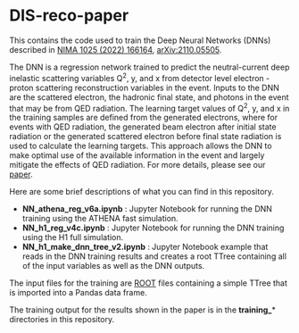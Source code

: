 # DIS-reco-paper

This contains the code used to train the Deep Neural Networks (DNNs) described in [NIMA 1025 (2022) 166164](https://doi.org/10.1016/j.nima.2021.166164), [arXiv:2110.05505](https://arxiv.org/abs/2110.05505).

The DNN is a regression network trained to predict the neutral-current deep inelastic scattering variables Q<sup>2</sup>, y, and x from detector level electron - proton scattering reconstruction variables in the event.  Inputs to the DNN are the scattered electron, the hadronic final state, and photons in the event that may be from QED radiation.  The learning target values of Q<sup>2</sup>, y, and x in the training samples are defined from the generated electrons, where for events with QED radiation, the generated beam electron after initial state radiation or the generated scattered electron before final state radiation is used to calculate the learning targets.  This approach allows the DNN to make optimal use of the available information in the event and largely mitigate the effects of QED radiation.  For more details, please see our [paper](https://arxiv.org/abs/2110.05505). 

Here are some brief descriptions of what you can find in this repository.

- **NN_athena_reg_v6a.ipynb** :  Jupyter Notebook for running the DNN training using the ATHENA fast simulation.
- **NN_h1_reg_v4c.ipynb** : Jupyter Notebook for running the DNN training using the H1 full simulation.
- **NN_h1_make_dnn_tree_v2.ipynb** : Jupyter Notebook example that reads in the DNN training results and creates a root TTree containing all of the input variables as well as the DNN outputs.

The input files for the training are [ROOT](https://root.cern) files containing a simple TTree that is imported into a Pandas data frame.

The training output for the results shown in the paper is in the **training_*** directories in this repository.

